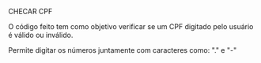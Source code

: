 CHECAR CPF

O código feito tem como objetivo verificar se um CPF digitado pelo usuário é válido ou inválido.

Permite digitar os números juntamente com caracteres como: "." e "-"

